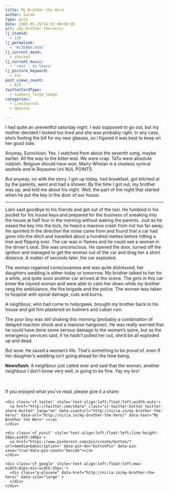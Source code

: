 ```yaml
---
title: My Brother the Hero
author: Sarah
type: post
date: 2003-05-25T14:52:00+00:00
url: /my-brother-the-hero/
lj_itemid:
  - 136
lj_permalink:
  - '#/35069.html'
lj_current_mood:
  - shocked
lj_current_music:
  - 'rest - to learn'
lj_picture_keyword:
  - tat
post_views_count:
  - 625
twitterCardType:
  - summary_large_image
categories:
  - LiveJournal
  - Updates

---
```

<div id="fb-root">
</div>

I had quite an uneventful saturday night. I was supposed to go out, but my mother decided I looked too tired and she was probably right. In any case, she&#8217;s footing the bill for my new glasses, so i figured it was best to keep on her good side.
  
Anyway, Eurovision. Yes. I watched from about the seventh song, maybe earlier. All the way to the bitter end. We were crap. TaTu were absolute rubbish. Belgium should have won, Marty Whelan is a clueless cynical asshole and le Royaume Uni NUL POINTS.
  
But anyway, on with the story. I got up today, had breakfast, got bitched at by the parents, went and had a shower. By the time I got out, my brother was up, and told me about his night. Well, the part of the night that started when he put the key in the door of our house.

* * *

Liam said goodbye to his friends and got out of the taxi. He fumbled in his pocket for his house keys and prepared for the business of sneaking into the house at half four in the morning without waking the parents. Just as he eased the key into the lock, he heard a massive crash from not too far away. He sprinted in the direction the noise came from and found that a car had gone into the ditch and travelled about a hundred metres before hitting a tree and flipping over. The car was in flames and he could see a woman in the driver&#8217;s seat. She was unconscious. He opened the door, turned off the ignition and managed to get the woman out of the car and drag her a short distance. A matter of seconds later, the car exploded.
  
The woman regained consciousness and was quite distressed, her daughters wedding is either today or tomorrow. My brother talked to her for a while, and quite soon another car arrived at the scene. The girls in this car knew the injured woman and were able to calm her down while my brother rang the amblulance, the fire brigade and the police. The woman was taken to hospital with spinal damage, cuts and burns.
  
A neighbour, who had come to help/gawk, brought my brother back to his house and got him plastered on bulmers and cuban rum.
  
The poor boy was still shaking this morning (probably a combination of delayed reaction shock and a massive hangover). He was really worried that he could have done some serious damage to the woman&#8217;s spine, but as the emergency services said, if he hadn&#8217;t pulled her out, she&#8217;d be all exploded up and dead.
  
But wow. He saved a woman&#8217;s life. That&#8217;s something to be proud of. even if her daughter&#8217;s wedding isn&#8217;t going ahead for the time being.
  
**Newsflash:** A neighbour just called over and said that the woman, another neighbour I don&#8217;t know very well, is going to be fine. Yay my bro!

&nbsp;

<div class='sfsi_Sicons' style='width: 100%; display: inline-block; vertical-align: middle; text-align:left'>
  <div style='margin:0px 8px 0px 0px; line-height: 24px'>
    <span>If you enjoyed what you've read, please give it a share:</span>
  </div>
  
  <div class='sfsi_socialwpr'>
    <div class='sf_fb' style='text-align:left;width:125px'>
      <div class="fb-like" href="http://niria.in/my-brother-the-hero/" width="180" send="false" showfaces="false"  action="like" data-share="true"data-layout="button_count" >
      </div>
    </div>
    
    <div class='sf_twiter' style='text-align:left;float:left;width:auto'>
      <a href="http://twitter.com/share" class="sr-twitter-button twitter-share-button" lang="en" data-counturl="http://niria.in/my-brother-the-hero/" data-url="http://niria.in/my-brother-the-hero/" data-text="My Brother the Hero" ></a>
    </div>
    
    <div class='sf_pinit' style='text-align:left;float:left;line-height: 20px;width:100px'>
      <a href="https://www.pinterest.com/pin/create/button/?url=&media=&description=" data-pin-do="buttonPin" data-pin-save="true"data-pin-count="beside"></a>
    </div>
    
    <div class='sf_google' style='text-align:left;float:left;max-width:62px;min-width:35px;'>
      <div class="g-plusone" data-href="http://niria.in/my-brother-the-hero/" data-size="large" >
      </div>
    </div>
  </div>
</div>